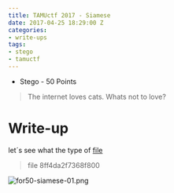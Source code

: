 ```yaml
---
title: TAMUctf 2017 - Siamese
date: 2017-04-25 18:29:00 Z
categories:
- write-ups
tags:
- stego
- tamuctf
---
```


- Stego - 50 Points

> The internet loves cats. Whats not to love?

# Write-up

let´s see what the type of [file](https://github.com/dbaser/ctfs/blob/master/TAMUctf-2017/for50-siamese/8ff4da2f7368f800)

> file 8ff4da2f7368f800

![for50-siamese-01.png](/uploads/for50-siamese-01.png)